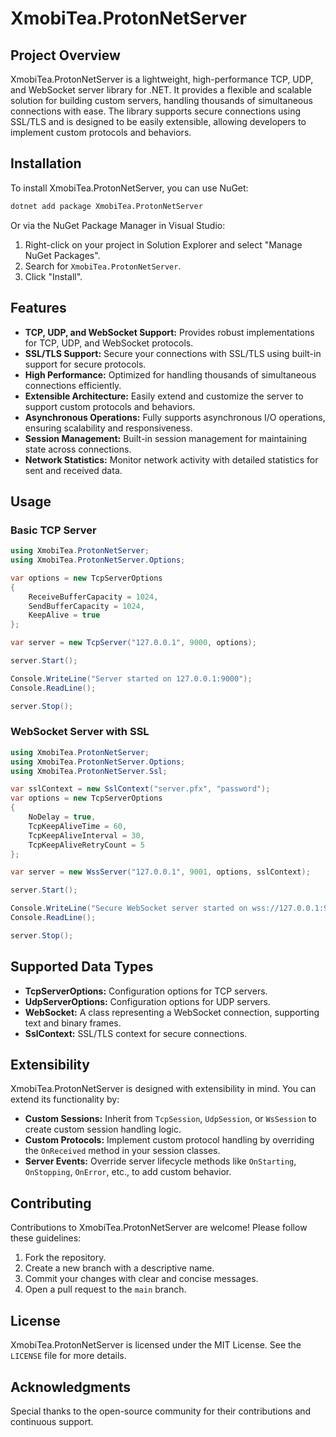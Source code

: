 
# XmobiTea.ProtonNetServer

## Project Overview
XmobiTea.ProtonNetServer is a lightweight, high-performance TCP, UDP, and WebSocket server library for .NET. It provides a flexible and scalable solution for building custom servers, handling thousands of simultaneous connections with ease. The library supports secure connections using SSL/TLS and is designed to be easily extensible, allowing developers to implement custom protocols and behaviors.

## Installation

To install XmobiTea.ProtonNetServer, you can use NuGet:

```bash
dotnet add package XmobiTea.ProtonNetServer
```

Or via the NuGet Package Manager in Visual Studio:

1. Right-click on your project in Solution Explorer and select "Manage NuGet Packages".
2. Search for `XmobiTea.ProtonNetServer`.
3. Click "Install".

## Features

- **TCP, UDP, and WebSocket Support:** Provides robust implementations for TCP, UDP, and WebSocket protocols.
- **SSL/TLS Support:** Secure your connections with SSL/TLS using built-in support for secure protocols.
- **High Performance:** Optimized for handling thousands of simultaneous connections efficiently.
- **Extensible Architecture:** Easily extend and customize the server to support custom protocols and behaviors.
- **Asynchronous Operations:** Fully supports asynchronous I/O operations, ensuring scalability and responsiveness.
- **Session Management:** Built-in session management for maintaining state across connections.
- **Network Statistics:** Monitor network activity with detailed statistics for sent and received data.

## Usage

### Basic TCP Server

```csharp
using XmobiTea.ProtonNetServer;
using XmobiTea.ProtonNetServer.Options;

var options = new TcpServerOptions
{
    ReceiveBufferCapacity = 1024,
    SendBufferCapacity = 1024,
    KeepAlive = true
};

var server = new TcpServer("127.0.0.1", 9000, options);

server.Start();

Console.WriteLine("Server started on 127.0.0.1:9000");
Console.ReadLine();

server.Stop();
```

### WebSocket Server with SSL

```csharp
using XmobiTea.ProtonNetServer;
using XmobiTea.ProtonNetServer.Options;
using XmobiTea.ProtonNetServer.Ssl;

var sslContext = new SslContext("server.pfx", "password");
var options = new TcpServerOptions
{
    NoDelay = true,
    TcpKeepAliveTime = 60,
    TcpKeepAliveInterval = 30,
    TcpKeepAliveRetryCount = 5
};

var server = new WssServer("127.0.0.1", 9001, options, sslContext);

server.Start();

Console.WriteLine("Secure WebSocket server started on wss://127.0.0.1:9001");
Console.ReadLine();

server.Stop();
```

## Supported Data Types

- **TcpServerOptions:** Configuration options for TCP servers.
- **UdpServerOptions:** Configuration options for UDP servers.
- **WebSocket:** A class representing a WebSocket connection, supporting text and binary frames.
- **SslContext:** SSL/TLS context for secure connections.

## Extensibility

XmobiTea.ProtonNetServer is designed with extensibility in mind. You can extend its functionality by:

- **Custom Sessions:** Inherit from `TcpSession`, `UdpSession`, or `WsSession` to create custom session handling logic.
- **Custom Protocols:** Implement custom protocol handling by overriding the `OnReceived` method in your session classes.
- **Server Events:** Override server lifecycle methods like `OnStarting`, `OnStopping`, `OnError`, etc., to add custom behavior.

## Contributing

Contributions to XmobiTea.ProtonNetServer are welcome! Please follow these guidelines:

1. Fork the repository.
2. Create a new branch with a descriptive name.
3. Commit your changes with clear and concise messages.
4. Open a pull request to the `main` branch.

## License

XmobiTea.ProtonNetServer is licensed under the MIT License. See the `LICENSE` file for more details.

## Acknowledgments

Special thanks to the open-source community for their contributions and continuous support.
